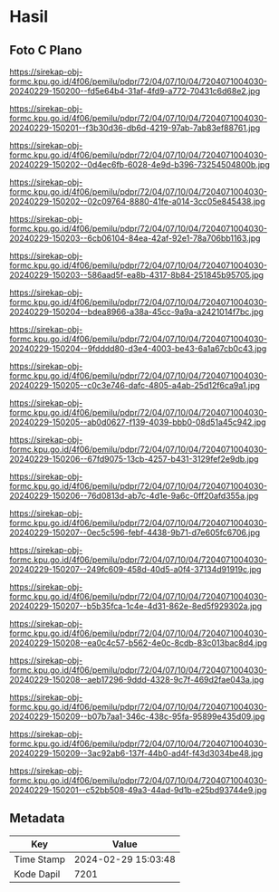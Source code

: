 # Hasil

## Foto C Plano

https://sirekap-obj-formc.kpu.go.id/4f06/pemilu/pdpr/72/04/07/10/04/7204071004030-20240229-150200--fd5e64b4-31af-4fd9-a772-70431c6d68e2.jpg

https://sirekap-obj-formc.kpu.go.id/4f06/pemilu/pdpr/72/04/07/10/04/7204071004030-20240229-150201--f3b30d36-db6d-4219-97ab-7ab83ef88761.jpg

https://sirekap-obj-formc.kpu.go.id/4f06/pemilu/pdpr/72/04/07/10/04/7204071004030-20240229-150202--0d4ec6fb-6028-4e9d-b396-73254504800b.jpg

https://sirekap-obj-formc.kpu.go.id/4f06/pemilu/pdpr/72/04/07/10/04/7204071004030-20240229-150202--02c09764-8880-41fe-a014-3cc05e845438.jpg

https://sirekap-obj-formc.kpu.go.id/4f06/pemilu/pdpr/72/04/07/10/04/7204071004030-20240229-150203--6cb06104-84ea-42af-92e1-78a706bb1163.jpg

https://sirekap-obj-formc.kpu.go.id/4f06/pemilu/pdpr/72/04/07/10/04/7204071004030-20240229-150203--586aad5f-ea8b-4317-8b84-251845b95705.jpg

https://sirekap-obj-formc.kpu.go.id/4f06/pemilu/pdpr/72/04/07/10/04/7204071004030-20240229-150204--bdea8966-a38a-45cc-9a9a-a2421014f7bc.jpg

https://sirekap-obj-formc.kpu.go.id/4f06/pemilu/pdpr/72/04/07/10/04/7204071004030-20240229-150204--9fdddd80-d3e4-4003-be43-6a1a67cb0c43.jpg

https://sirekap-obj-formc.kpu.go.id/4f06/pemilu/pdpr/72/04/07/10/04/7204071004030-20240229-150205--c0c3e746-dafc-4805-a4ab-25d12f6ca9a1.jpg

https://sirekap-obj-formc.kpu.go.id/4f06/pemilu/pdpr/72/04/07/10/04/7204071004030-20240229-150205--ab0d0627-f139-4039-bbb0-08d51a45c942.jpg

https://sirekap-obj-formc.kpu.go.id/4f06/pemilu/pdpr/72/04/07/10/04/7204071004030-20240229-150206--67fd9075-13cb-4257-b431-3129fef2e9db.jpg

https://sirekap-obj-formc.kpu.go.id/4f06/pemilu/pdpr/72/04/07/10/04/7204071004030-20240229-150206--76d0813d-ab7c-4d1e-9a6c-0ff20afd355a.jpg

https://sirekap-obj-formc.kpu.go.id/4f06/pemilu/pdpr/72/04/07/10/04/7204071004030-20240229-150207--0ec5c596-febf-4438-9b71-d7e605fc6706.jpg

https://sirekap-obj-formc.kpu.go.id/4f06/pemilu/pdpr/72/04/07/10/04/7204071004030-20240229-150207--249fc609-458d-40d5-a0f4-37134d91919c.jpg

https://sirekap-obj-formc.kpu.go.id/4f06/pemilu/pdpr/72/04/07/10/04/7204071004030-20240229-150207--b5b35fca-1c4e-4d31-862e-8ed5f929302a.jpg

https://sirekap-obj-formc.kpu.go.id/4f06/pemilu/pdpr/72/04/07/10/04/7204071004030-20240229-150208--ea0c4c57-b562-4e0c-8cdb-83c013bac8d4.jpg

https://sirekap-obj-formc.kpu.go.id/4f06/pemilu/pdpr/72/04/07/10/04/7204071004030-20240229-150208--aeb17296-9ddd-4328-9c7f-469d2fae043a.jpg

https://sirekap-obj-formc.kpu.go.id/4f06/pemilu/pdpr/72/04/07/10/04/7204071004030-20240229-150209--b07b7aa1-346c-438c-95fa-95899e435d09.jpg

https://sirekap-obj-formc.kpu.go.id/4f06/pemilu/pdpr/72/04/07/10/04/7204071004030-20240229-150209--3ac92ab6-137f-44b0-ad4f-f43d3034be48.jpg

https://sirekap-obj-formc.kpu.go.id/4f06/pemilu/pdpr/72/04/07/10/04/7204071004030-20240229-150201--c52bb508-49a3-44ad-9d1b-e25bd93744e9.jpg


## Metadata

| Key        | Value               |
| ---------- | ------------------- |
| Time Stamp | 2024-02-29 15:03:48 |
| Kode Dapil | 7201                |



